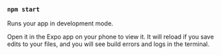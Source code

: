 ### `npm start`
Runs your app in development mode.

Open it in the Expo app on your phone to view it. It will reload if you save edits to your files, and you will see build errors and logs in the terminal.
